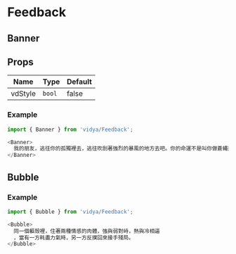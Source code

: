 # Feedback

## Banner

## Props
| Name | Type | Default |
| ------ | ----------- | --- |
| vdStyle | `bool` | false |

### Example
```js
import { Banner } from 'vidya/Feedback';

<Banner>
  我的朋友，逃往你的孤獨裡去，逃往吹刮著強烈的暴風的地方去吧。你的命運不是叫你做蒼蠅拍子。
</Banner>
```

## Bubble
### Example
```js
import { Bubble } from 'vidya/Feedback';

<Bubble>
  同一個軀殼裡，住著兩種情感的肉體，強與弱對峙，熱與冷相逼
  ，當有一方耗盡力氣時，另一方反撲回來接手殘局。
</Bubble>
```
